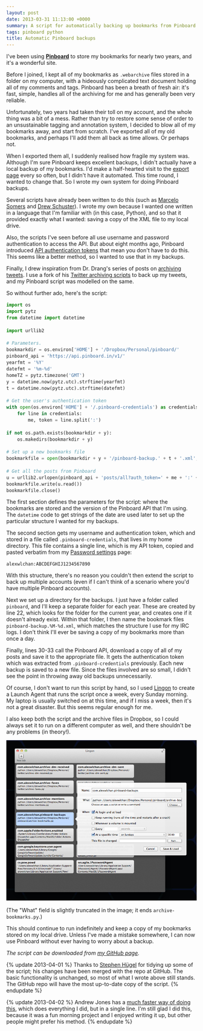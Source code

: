 ```yaml
---
layout: post
date: 2013-03-31 11:13:00 +0000
summary: A script for automatically backing up bookmarks from Pinboard
tags: pinboard python
title: Automatic Pinboard backups
---
```


I've been using [**Pinboard**](http://pinboard.in) to store my bookmarks for nearly two years, and it's a wonderful site.

Before I joined, I kept all of my bookmarks as `.webarchive` files stored in a folder on my computer, with a hideously complicated text document holding all of my comments and tags. Pinboard has been a breath of fresh air: it's fast, simple, handles all of the archiving for me and has generally been very reliable.

Unfortunately, two years had taken their toll on my account, and the whole thing was a bit of a mess. Rather than try to restore some sense of order to an unsustainable tagging and annotation system, I decided to blow all of my bookmarks away, and start from scratch. I've exported all of my old bookmarks, and perhaps I'll add them all back as time allows. Or perhaps not.

When I exported them all, I suddenly realised how fragile my system was. Although I'm sure Pinboard keeps excellent backups, I didn't actually have a local backup of my bookmarks. I'd make a half-hearted visit to the [export page](http://pinboard.in/export/) every so often, but I didn't have it automated. This time round, I wanted to change that. So I wrote my own system for doing Pinboard backups.

<!-- summary -->

Several scripts have already been written to do this (such as [Marcelo Somers](http://behindcompanies.com/2011/12/a-guide-to-backing-up-pinboard/) and [Drew Schuster](http://nuncamind.com/blog/2011/12/31/automatic-pinboard-backup/)). I wrote my own because I wanted one written in a language that I'm familiar with (in this case, Python), and so that it provided exactly what I wanted: saving a copy of the XML&nbsp;file to my local drive.

Also, the scripts I've seen before all use username and password authentication to access the API. But about eight months ago, Pinboard introduced [API authentication tokens](http://blog.pinboard.in/2012/07/api_authentication_tokens/) that mean you don't have to do this. This seems like a better method, so I wanted to use that in my backups.

Finally, I drew inspiration from Dr. Drang's series of posts on [archiving tweets](http://www.leancrew.com/all-this/2012/07/archiving-tweets-without-ifttt/). I use a fork of his [Twitter archiving scripts](http://github.com/drdrang/archive-tweets) to back up my tweets, and my Pinboard script was modelled on the same.

So without further ado, here's the script:

```python
import os
import pytz
from datetime import datetime

import urllib2

# Parameters.
bookmarkdir = os.environ['HOME'] + '/Dropbox/Personal/pinboard/'
pinboard_api = 'https://api.pinboard.in/v1/'
yearfmt = '%Y'
datefmt = '%m-%d'
homeTZ = pytz.timezone('GMT')
y = datetime.now(pytz.utc).strftime(yearfmt)
t = datetime.now(pytz.utc).strftime(datefmt)

# Get the user's authentication token
with open(os.environ['HOME'] + '/.pinboard-credentials') as credentials:
	for line in credentials:
		me, token = line.split(':')

if not os.path.exists(bookmarkdir + y):
	os.makedirs(bookmarkdir + y)

# Set up a new bookmarks file
bookmarkfile = open(bookmarkdir + y + '/pinboard-backup.' + t + '.xml', 'w')

# Get all the posts from Pinboard
u = urllib2.urlopen(pinboard_api + 'posts/all?auth_token=' + me + ':' + token)
bookmarkfile.write(u.read())
bookmarkfile.close()
```

The first section defines the parameters for the script: where the bookmarks are stored and the version of the Pinboard API that I'm using. The `datetime` code to get strings of the date are used later to set up the particular structure I wanted for my backups.

The second section gets my username and authentication token, which and stored in a file called `.pinboard-credentials`, that lives in my home directory. This file contains a single line, which is my API token, copied and pasted verbatim from my [Password settings](https://pinboard.in/settings/password) page:

```
alexwlchan:ABCDEFGHIJ1234567890
```

With this structure, there's no reason you couldn't then extend the script to back up multiple accounts (even if I can't think of a scenario where you'd have multiple Pinboard accounts).

Next we set up a directory for the backups. I just have a folder called `pinboard`, and I'll keep a separate folder for each year. These are created by line 22, which looks for the folder for the current year, and creates one if it doesn't already exist. Within that folder, I then name the bookmark files `pinboard-backup.%M-%d.xml`, which matches the structure I use for my IRC logs. I don't think I'll ever be saving a copy of my bookmarks more than once a day.

Finally, lines 30-33 call the Pinboard API, download a copy of all of my posts and save it to the appropriate file. It gets the authentication token which was extracted from `.pinboard-credentials` previously. Each new backup is saved to a new file. Since the files involved are so small, I didn't see the point in throwing away old backups unnecessarily.

Of course, I don't want to run this script by hand, so I used [Lingon](http://www.peterborgapps.com/lingon/) to create a Launch Agent that runs the script once a week, every Sunday morning. My laptop is usually switched on at this time, and if I miss a week, then it's not a great disaster. But this seems regular enough for me.

I also keep both the script and the archive files in Dropbox, so I could always set it to run on a different computer as well, and there shouldn't be any problems (in theory!).

![Screenshot of a Launchd action to run my Pinboard backup.](/images/2013/pinboard_launchd.jpg)

(The "What" field is slightly truncated in the image; it ends `archive-bookmarks.py`.)

This should continue to run indefinitely and keep a copy of my bookmarks stored on my local drive. Unless I've made a mistake somewhere, I can now use Pinboard without ever having to worry about a backup.

*The script can be downloaded from [my GitHub page](http://github.com/alexwlchan/archive-pinboard).*

{% update 2013-04-01 %}
  Thanks to [Stephen H&#252;gel](https://github.com/urschrei) for tidying up some of the script; his changes have been merged with the repo at GitHub. The basic functionality is unchanged, so most of what I wrote above still stands. The GitHub repo will have the most up-to-date copy of the script.
{% endupdate %}

{% update 2013-04-02 %}
  Andrew Jones has a [much faster way of doing this](http://supersoju.com/blog/2013/04/01/pinboard-backups-in-1-line/), which does everything I did, but in a single line. I'm still glad I did this, because it was a fun morning project and I enjoyed writing it up, but other people might prefer his method.
{% endupdate %}

